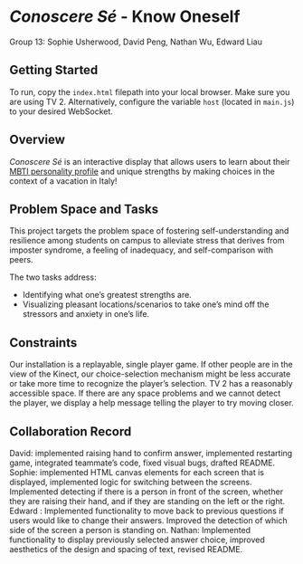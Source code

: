 # *Conoscere Sé* - Know Oneself

Group 13: Sophie Usherwood, David Peng, Nathan Wu, Edward Liau

## Getting Started
To run, copy the `index.html` filepath into your local browser. Make sure you are using TV 2. Alternatively, configure the variable `host` (located in `main.js`) to your desired WebSocket.

## Overview

*Conoscere Sé* is an interactive display that allows users to learn about their [MBTI personality profile](https://www.16personalities.com/personality-types) and unique strengths by making choices in the context of a vacation in Italy!

## Problem Space and Tasks

This project targets the problem space of fostering self-understanding and resilience among students on campus to alleviate stress that derives from imposter syndrome, a feeling of inadequacy, and self-comparison with peers. 

The two tasks address:
- Identifying what one’s greatest strengths are.
- Visualizing pleasant locations/scenarios to take one’s mind off the stressors and anxiety in one’s life.

## Constraints

Our installation is a replayable, single player game. If other people are in the view of the Kinect, our choice-selection mechanism might be less accurate or take more time to recognize the player’s selection. TV 2 has a reasonably accessible space. If there are any space problems and we cannot detect the player, we display a help message telling the player to try moving closer.

## Collaboration Record

David: implemented raising hand to confirm answer, implemented restarting game, integrated teammate’s code, fixed visual bugs, drafted README.
Sophie: implemented HTML canvas elements for each screen that is displayed, implemented logic for switching between the screens. Implemented detecting if there is a person in front of the screen, whether they are raising their hand, and if they are standing on the left or the right.
Edward : Implemented functionality to move back to previous questions if users would like to change their answers. Improved the detection of which side of the screen a person is standing on. 
Nathan: Implemented functionality to display previously selected answer choice, improved aesthetics of the design and spacing of text, revised README.
